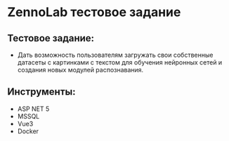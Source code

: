 # ZennoLab тестовое задание
## Тестовое задание:
* Дать возможность пользователям загружать свои собственные датасеты с картинками с текстом для обучения нейронных сетей и создания новых модулей распознавания.

## Инструменты:
* ASP NET 5
* MSSQL
* Vue3
* Docker